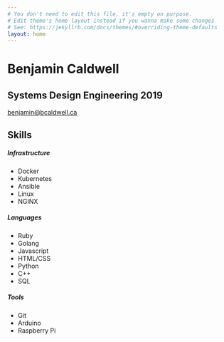 ```yaml
---
# You don't need to edit this file, it's empty on purpose.
# Edit theme's home layout instead if you wanna make some changes
# See: https://jekyllrb.com/docs/themes/#overriding-theme-defaults
layout: home
---
```


# Benjamin Caldwell

## Systems Design Engineering 2019

[benjamin@bcaldwell.ca](mailto:benjamin@bcaldwell.ca)

## Skills
##### Infrastructure 
- Docker
- Kubernetes
- Ansible
- Linux
- NGINX

##### Languages
- Ruby
- Golang
- Javascript
- HTML/CSS
- Python
- C++
- SQL

##### Tools
- Git
- Arduino
- Raspberry Pi